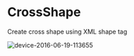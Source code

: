 # CrossShape
Create cross shape using XML shape tag

![device-2016-06-19-113655](https://cloud.githubusercontent.com/assets/6814816/16175654/c6a18956-3612-11e6-9cbe-f5f07082db4b.png)

